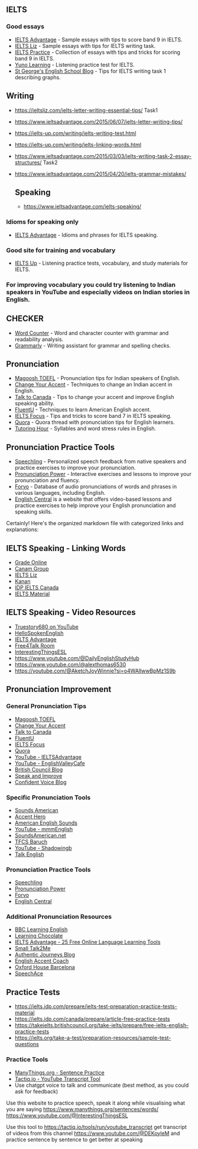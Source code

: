 ## IELTS

### Good essays

-   [IELTS Advantage](https://www.ieltsadvantage.com/2015/09/02/ielts-band-9-essay/) - Sample essays with tips to score band 9 in IELTS.
-   [IELTS Liz](https://ieltsliz.com/ielts-sample-essay/) - Sample essays with tips for IELTS writing task.
-   [IELTS Practice](https://www.ielts-practice.org/category/band-9-ielts-essays/) - Collection of essays with tips and tricks for scoring band 9 in IELTS.
-   [Yuno Learning](https://www.yunolearning.com/ielts/listening-practice-test/) - Listening practice test for IELTS.
-   [St George's English School Blog](http://www.stgeorges.co.uk/blog/tips-for-ielts-writing-task-1-describing-graphs) - Tips for IELTS writing task 1 describing graphs.

## Writing
- https://ieltsliz.com/ielts-letter-writing-essential-tips/  Task1
- https://www.ieltsadvantage.com/2015/06/07/ielts-letter-writing-tips/
- https://ielts-up.com/writing/ielts-writing-test.html
- https://ielts-up.com/writing/ielts-linking-words.html
- https://www.ieltsadvantage.com/2015/03/03/ielts-writing-task-2-essay-structures/ Task2
- https://www.ieltsadvantage.com/2015/04/20/ielts-grammar-mistakes/

  ## Speaking
  - https://www.ieltsadvantage.com/ielts-speaking/

### Idioms for speaking only

-   [IELTS Advantage](https://www.ieltsadvantage.com/2015/05/05/idioms-ielts-speaking/) - Idioms and phrases for IELTS speaking.
### Good site for training and vocabulary

-   [IELTS Up](https://ielts-up.com/listening/ielts-listening-practice.html) - Listening practice tests, vocabulary, and study materials for IELTS.

### For improving vocabulary you could try listening to Indian speakers in YouTube and especially videos on Indian stories in English.

## CHECKER

-   [Word Counter](https://wordcounter.io/) - Word and character counter with grammar and readability analysis.
-   [Grammarly](https://app.grammarly.com/ddocs/546413916) - Writing assistant for grammar and spelling checks.


## Pronunciation

-   [Magoosh TOEFL](https://magoosh.com/toefl/pronunciation-tips-for-indian-speakers-of-english/) - Pronunciation tips for Indian speakers of English.
-   [Change Your Accent](https://changeyouraccent.com/blogs/news/how-to-change-an-indian-accent) - Techniques to change an Indian accent in English.
-   [Talk to Canada](https://www.talktocanada.com/blog/5-pronunciation-tips-to-get-you-started-on-changing-your-accent-and-increase-your-english-speaking-ability) - Tips to change your accent and improve English speaking ability.
-   [FluentU](https://www.fluentu.com/blog/english/learn-american-english-accent/) - Techniques to learn American English accent.
-   [IELTS Focus](https://ieltsfocus.com/2018/10/09/band-7-ielts-speaking/) - Tips and tricks to score band 7 in IELTS speaking.
-   [Quora](https://qr.ae/pvfPa8) - Quora thread with pronunciation tips for English learners.
-   [Tutoring Hour](https://www.tutoringhour.com/lessons/grammar/syllables/#:~:text=The%20noun%20progress%20has%20its%20stress) - Syllables and word stress rules in English.

## Pronunciation Practice Tools

-   [Speechling](https://speechling.com/) - Personalized speech feedback from native speakers and practice exercises to improve your pronunciation.
-   [Pronunciation Power](https://pronunciationpower.com/) - Interactive exercises and lessons to improve your pronunciation and fluency.
-   [Forvo](https://forvo.com/) - Database of audio pronunciations of words and phrases in various languages, including English.
- [English Central](https://www.englishcentral.com/) is a website that offers video-based lessons and practice exercises to help improve your English pronunciation and speaking skills.

Certainly! Here's the organized markdown file with categorized links and explanations:

## IELTS Speaking - Linking Words

- [Grade Online](https://grade-online.com/ielts/blog/linking-words-for-ielts-speaking/)
- [Canam Group](https://www.canamgroup.com/blog/linking-words-for-ielts-speaking-word-list-tips)
- [IELTS Liz](https://ieltsliz.com/linking-words-for-ielts-speaking/)
- [Kanan](https://www.kanan.co/ielts/speaking/linking-words/)
- [IDP IELTS Canada](https://ielts.idp.com/canada/prepare/article-ielts-speaking-test-part-1)
- [IELTS Material](https://ieltsmaterial.com/linking-words-for-ielts-speaking/)

## IELTS Speaking - Video Resources

- [Truestory680 on YouTube](https://youtube.com/@Truestory680?si=phywaptM0LiPiM0t)
- [HelloSpokenEnglish](https://www.youtube.com/watch?v=QGfOAVpEHIE&ab_channel=HelloSpokenEnglish)
- [IELTS Advantage](https://www.youtube.com/redirect?event=video_description&redir_token=QUFFLUhqa3Q2TlBNTjJuRHhBSWc3SjBJd1d3Vi05b0cwd3xBQ3Jtc0tuUjBVV0c2bnpROVIwdWZVNGxSMWd6S3pIcm56aW9Fd24xMDk4ckMtT3NmX2IxSGVEQ3hPaDNtMnhnNFBVT2N2QkxhWUZGam1SRnFWUEg4Smp4QnNXWm9pZTVHRXFDWks4YVdiVUdSZ29VZ18zcWVwaw&q=https%3A%2F%2Fmy.ieltsadvantage.com%2F&v=V8hu68RwZY4)
- [Free4Talk Room](https://www.free4talk.com/room/A0bc8)
- [InterestingThingsESL](https://www.youtube.com/@InterestingThingsESL)
- https://www.youtube.com/@DailyEnglishStudyHub
- https://www.youtube.com/@alexthomas6530
- https://youtube.com/@AketchJoyWinnie?si=o4WAllwwBpMz1S9b

## Pronunciation Improvement

### General Pronunciation Tips

- [Magoosh TOEFL](https://magoosh.com/toefl/pronunciation-tips-for-indian-speakers-of-english/)
- [Change Your Accent](https://changeyouraccent.com/blogs/news/how-to-change-an-indian-accent)
- [Talk to Canada](https://www.talktocanada.com/blog/5-pronunciation-tips-to-get-you-started-on-changing-your-accent-and-increase-your-english-speaking-ability)
- [FluentU](https://www.fluentu.com/blog/english/learn-american-english-accent/)
- [IELTS Focus](https://ieltsfocus.com/2018/10/09/band-7-ielts-speaking/)
- [Quora](https://qr.ae/pvfPa8)
- [YouTube - IELTSAdvantage](https://www.youtube.com/watch?v=RuvVc3Mdgvg&ab_channel=IELTSAdvantage)
- [YouTube - EnglishValleyCafe](https://www.youtube.com/watch?v=ehIx4Bs3298&ab_channel=EnglishValleyCafe)
- [British Council Blog](https://www.britishcouncil.in/blog/seven-simple-ways-improve-your-speaking-skills)
- [Speak and Improve](https://app.speakandimprove.com/)
- [Confident Voice Blog](https://www.confidentvoice.com/blog/i-sound-like-a-robot-when-i-speak-english/)

### Specific Pronunciation Tools

- [Sounds American](https://www.soundsamerican.net/)
- [Accent Hero](https://accenthero.com/app/lesson/the-role-of-word-stress/ready/english/american)
- [American English Sounds](https://www.americanenglishsounds.net/)
- [YouTube - mmmEnglish](https://www.youtube.com/watch?v=Ft17a7tyjMM&ab_channel=mmmEnglish)
- [SoundsAmerican.net](https://soundsamerican.net/)
- [TFCS Baruch](https://tfcs.baruch.cuny.edu/)
- [YouTube - Shadowingb](https://www.youtube.com/@shadowingb)
- [Talk English](https://www.talkenglish.com/)

### Pronunciation Practice Tools

- [Speechling](https://speechling.com/)
- [Pronunciation Power](https://pronunciationpower.com/)
- [Forvo](https://forvo.com/)
- [English Central](https://www.englishcentral.com/)

### Additional Pronunciation Resources

- [BBC Learning English](https://www.bbc.co.uk/learningenglish/)
- [Learning Chocolate](https://learningchocolate.com/)
- [IELTS Advantage - 25 Free Online Language Learning Tools](https://www.ieltsadvantage.com/2015/04/08/25-free-online-language-learning-tools/)
- [Small Talk2Me](https://app.smalltalk2.me/)
- [Authentic Journeys Blog](https://blog.authenticjourneys.info/2014/04/stop-robotic-speaking.html)
- [English Accent Coach](https://www.englishaccentcoach.com/)
- [Oxford House Barcelona](https://oxfordhousebcn.com/en/5-powerful-tools-to-perfect-your-pronunciation/)
- [SpeechAce](https://app.speechace.co/placement/course/1/quiz/1/1)


## Practice Tests
- https://ielts.idp.com/prepare/ielts-test-preparation-practice-tests-material
- https://ielts.idp.com/canada/prepare/article-free-practice-tests
- https://takeielts.britishcouncil.org/take-ielts/prepare/free-ielts-english-practice-tests
- https://ielts.org/take-a-test/preparation-resources/sample-test-questions

### Practice Tools

- [ManyThings.org - Sentence Practice](https://www.manythings.org/sentences/words/)
- [Tactiq.io - YouTube Transcript Tool](https://tactiq.io/tools/run/youtube_transcript)
- Use chatgpt voice to talk and communicate (best method, as you could ask for feedback)




Use this website to practice speech, speak it along while visualising what you are saying
https://www.manythings.org/sentences/words/
https://www.youtube.com/@InterestingThingsESL

Use this tool to https://tactiq.io/tools/run/youtube_transcript  get transcript of  videos from this channel https://www.youtube.com/@DEKoyleM and practice sentence by sentence to get better at speaking


